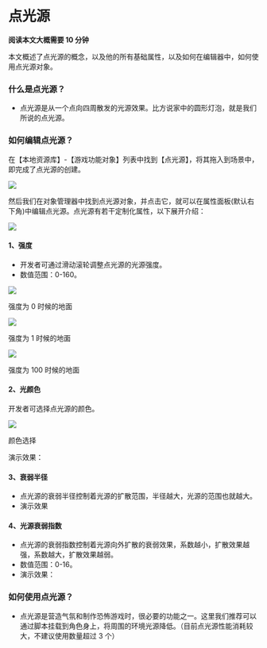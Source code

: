 # 点光源

**阅读本文大概需要 10 分钟**

本文概述了点光源的概念，以及他的所有基础属性，以及如何在编辑器中，如何使用点光源对象。

### 什么是点光源？

- 点光源是从一个点向四周散发的光源效果。比方说家中的圆形灯泡，就是我们所说的点光源。

### 如何编辑点光源？

在【本地资源库】-【游戏功能对象】列表中找到【点光源】，将其拖入到场景中，即完成了点光源的创建。

![](https://wstatic-a1.233leyuan.com/productdocs/boxcnBj8k8cFAFy2KsR7PCULqch.png)

然后我们在对象管理器中找到点光源对象，并点击它，就可以在属性面板(默认右下角)中编辑点光源。点光源有若干定制化属性，以下展开介绍：

![](https://wstatic-a1.233leyuan.com/productdocs/boxcnikVLNF1REgFRvwzzfvoxZC.png)

#### 1、强度

- 开发者可通过滑动滚轮调整点光源的光源强度。
- 数值范围：0-160。

![](https://wstatic-a1.233leyuan.com/productdocs/boxcnQaOeiovbqmDY8DcPsLDWMe.png)

强度为 0 时候的地面

![](https://wstatic-a1.233leyuan.com/productdocs/boxcn47hLTc8l40Gb2QQ3UeIQMq.png)

强度为 1 时候的地面

![](https://wstatic-a1.233leyuan.com/productdocs/boxcnBSJSsURTJ1Id5rtHLlu68d.png)

强度为 100 时候的地面

#### 2、光颜色

开发者可选择点光源的颜色。

![](https://wstatic-a1.233leyuan.com/productdocs/boxcnAPfTPekBx0y3REt4TtGAAb.png)

颜色选择

演示效果：

#### 3、衰弱半径

- 点光源的衰弱半径控制着光源的扩散范围，半径越大，光源的范围也就越大。
- 演示效果

#### 4、光源衰弱指数

- 点光源的衰弱指数控制着光源向外扩散的衰弱效果，系数越小，扩散效果越强，系数越大，扩散效果越弱。
- 数值范围：0-16。
- 演示效果：

### 如何使用点光源？

- 点光源是营造气氛和制作恐怖游戏时，很必要的功能之一。这里我们推荐可以通过脚本挂载到角色身上，将周围的环境光源降低。（目前点光源性能消耗较大，不建议使用数量超过 3 个）
